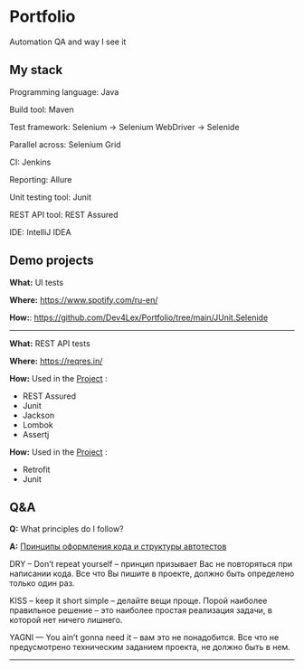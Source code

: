 # Portfolio
Automation QA and way I see it
## My stack
Programming language: Java

Build tool: Maven

Test framework: Selenium -> Selenium WebDriver -> Selenide

Parallel across: Selenium Grid

CI: Jenkins

Reporting: Allure

Unit testing tool: Junit

REST API tool: REST Assured

IDE: IntelliJ IDEA

## Demo projects
**What:** UI tests

**Where:** https://www.spotify.com/ru-en/

**How:**: https://github.com/Dev4Lex/Portfolio/tree/main/JUnit.Selenide
___________

**What:** REST API tests

**Where:** https://reqres.in/

**How:** 
Used in  the [Project](https://github.com/Dev4Lex/Portfolio/tree/main/REST%20API%20tests) :
- REST Assured 
- Junit 
- Jackson
- Lombok
- Assertj

**How:** 
Used in  the [Project](https://github.com/Dev4Lex/Portfolio/tree/main/Retrofit) :
- Retrofit
- Junit 



## Q&A 
**Q:** What principles do I follow?

**A:** [Принципы оформления кода и структуры автотестов](https://github.com/Dev4Lex/Portfolio/blob/main/best_practices.md)

DRY – Don’t repeat yourself – принцип призывает Вас не повторяться при написании кода. Все что Вы пишите в проекте, должно быть определено только один раз.

KISS – keep it short simple – делайте вещи проще. Порой наиболее правильное решение – это наиболее простая реализация задачи, в которой нет ничего лишнего.

YAGNI — You ain’t gonna need it – вам это не понадобится. Все что не предусмотрено техническим заданием проекта, не должно быть в нем.
_____________________________________________________________________
